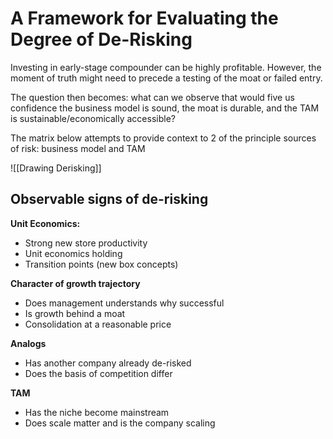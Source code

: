# A Framework for Evaluating the Degree of De-Risking


Investing in early-stage compounder can be highly profitable. However, the moment of truth might need to precede a testing of the moat or failed entry.
 
The question then becomes: what can we observe that would five us confidence the business model is sound, the moat is durable, and the TAM is sustainable/economically accessible?

The matrix below attempts to provide context to 2 of the principle sources of risk: business model and TAM

![[Drawing Derisking]]


## Observable signs of de-risking

**Unit Economics:**
- Strong new store productivity
- Unit economics holding
- Transition points (new box concepts)

**Character of growth trajectory**
- Does management understands why successful
- Is growth behind a moat
- Consolidation at a reasonable price

**Analogs**
- Has another company already de-risked
- Does the basis of competition differ

**TAM**
- Has the niche become mainstream
- Does scale matter and is the company scaling